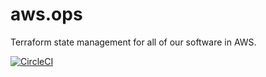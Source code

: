 # aws.ops
Terraform state management for all of our software in AWS.

[![CircleCI](https://circleci.com/gh/vsechnovcloudu/aws.ops.svg?style=svg)](https://circleci.com/gh/vsechnovcloudu/aws.ops)
